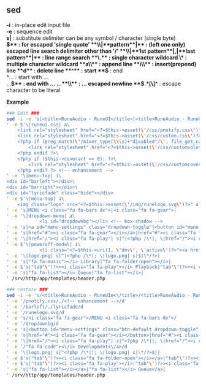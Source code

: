 sed
---

**-i** : in-place edit input file  
**-e** : sequence edit  
**s|** : substitute delimiter can be any symbol / character (single byte)  
**$** : for escaped 'single quote'  
**\\|**pattern**|** : (left one only) escaped line search delimiter other than '/'  
**\\|**1st pattern**|,|**last pattern**|** : line range search  
**\.** : single character wildcard  
\* : multiple character wildcard  
**a\\** : append line  
**i\\** : insert(prepend) line  
**d** : delete line  
**^** : start  
**$** : end  
**^**... : start with ...  
...**$** : end with ...  
...**\\** : ... escaped newline  
**$.\*[\\]^** : escape character to be literal  

**Example**
```sh
### Edit ###
sed -i -e 's|<title>RuneAudio - RuneUI</title>|<title>RuneAudio - RuneUIe</title>|
' -e $'\|runeui.css| a\
    <link rel="stylesheet" href="<?=$this->asset(\'/css/pnotify.css\')?>">\
    <link rel="stylesheet" href="<?=$this->asset(\'/css/custom.css\')?>">\
    <?php if (preg_match(\'/mixer_type[\\\s]+"disabled"/\', file_get_contents(\'/etc/mpd.conf\'))): ?>\
        <link rel="stylesheet" href="<?=$this->asset(\'/css/customvoloff.css\')?>">\
    <?php endif ?>\
    <?php if ($this->coverart == 0): ?>\
        <link rel="stylesheet" href="<?=$this->asset(\'/css/customcoveroff.css\')?>">\
    <?php endif ?> <!-- enhancement -->
' -e '\|menu-top| i\
<div id="barleft"></div>\
<div id="barright"></div>\
<div id="lyricfade" class="hide"></div>
' -e $'\|menu-top| a\
    <img class="logo" src="<?=$this->asset(\'/img/runelogo.svg\')?>" alt="RuneAudio" href="/">
' -e 's|MENU <i class="fa fa-bars dx">|<i class="fa fa-gear">|
' -e '\|dropdown-menu| a\
            <li id="dropdownbg"></li> <!-- box-shadow -->
' -e 's|<a id="menu-settings" class="dropdown-toggle"|<button id="menu-settings" class="btn-default dropdown-toggle"|
' -e 's|href="#"><i class="fa fa-gear"></i></a>|href="#"><i class="fa fa-gear"></i></button>|
' -e '\|href="/"><i class="fa fa-play"| s|^|<?php /\*|; \|href="/"><i class="fa fa-play"| s|$|\*/?>|
' -e $'\|poweroff-modal| i\
            <li class="<?=$this->uri(1, \'dev\', \'active\')?>"><a href="/dev/"><i class="fa fa-code"></i> Development</a></li>
' -e '\|logo.png| s|^|<?php /\*|; \|logo.png| s|$|\*/?>|
' -e 's|"fa fa-music"></i> Library|"fa fa-folder-open"></i>|
' -e $'s|"tab"\')?>><i class="fa fa-play"></i> Playback|"tab"\')?>><i class="fa fa-play"></i>|
' -e 's|"fa fa-list"></i> Queue|"fa fa-list"></i>|
' /srv/http/app/templates/header.php

### restore ###
sed -i -e 's/<title>RuneAudio - RuneUIe<\/title>/<title>RuneAudio - RuneUI<\/title>/
' -e '/pnotify.css/,/<!-- enhancement -->/d
' -e '/barleft/,/lyricfade/d
' -e '/runelogo.svg/d
' -e 's/<i class="fa fa-gear">/MENU <i class="fa fa-bars dx">/
' -e '/dropdownbg/d
' -e 's|<button id="menu-settings" class="btn-default dropdown-toggle"|<a id="menu-settings" class="dropdown-toggle"|
' -e 's|href="#"><i class="fa fa-gear"></i></button>|href="#"><i class="fa fa-gear"></i></a>|
' -e '\|href="/"><i class="fa fa-play"| s|^<?php /\*||; \|href="/"><i class="fa fa-play"| s|\*/?>$||
' -e '/"fa fa-code"><\/i> Development<\/a>/d
' -e '\|logo.png| s|^<?php /\*||; \|logo.png| s|\*/?>$||
' -e $'s|"tab"\')?>><i class="fa fa-folder-open"></i></a>|"tab"\')?>><i class="fa fa-music"></i> Library</a>|
' -e $'s|"tab"\')?>><i class="fa fa-play"></i>|"tab"\')?>><i class="fa fa-play"></i> Playback|
' -e 's|"fa fa-list"></i></a>|"fa fa-list"></i> Queue</a>|
' /srv/http/app/templates/header.php
```
